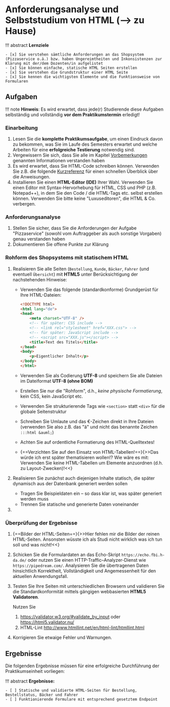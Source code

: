 # Anforderungsanalyse und Selbststudium von HTML (--> zu Hause)

!!! abstract
    **Lernziele**

    - [x] Sie verstehen sämtliche Anforderungen an das Shopsystem (Pizzaservice o.ä.) bzw. haben Ungereimtheiten und Inkonsistenzen zur Klärung mit der/dem Dozenten/in aufgelistet
    - [x] Sie können einfache, statische HTML Seiten erstellen
    - [x] Sie verstehen die Grundstruktur einer HTML Seite
    - [x] Sie kennen die wichtigsten Elemente und die Funktionsweise von Formularen

<!-- Nö, das müssen doch alle machen!
!!! note
    **Hinweis:** Diese Einheit ist vor allem für diejenigen Studierenden, die bisher noch **keine Erfahrungen** mit HTML bzw. der Erstellung von Web-Seiten gesammelt haben. Erfahrene Studierende können gleich mit [Termin 1](termin1.md) beginnen.
-->

## Aufgaben

!!! note
    **Hinweis**: Es wird erwartet, dass jede\(r\) Studierende diese Aufgaben selbständig und vollständig **vor dem Praktikumstermin** erledigt! 

### Einarbeitung 

1. Lesen Sie die **komplette Praktikumsaufgabe**, um einen Eindruck davon zu bekommen, was Sie im Laufe des Semesters erwartet und welche Arbeiten für eine **erfolgreiche Testierung** notwendig sind.
2. Vergewissern Sie sich, dass Sie alle im Kapitel [Vorbemerkungen](vorbemerkung.md) genannten Informationen verstanden haben 
3. Es wird erwartet, dass Sie HTML-Code schreiben können. Verwenden Sie z.B. die folgende [Kurzreferenz](https://websitesetup.org/HTML5-cheat-sheet.pdf) für einen schnellen Überblick über die Anweisungen.
4. Installieren Sie einen **HTML-Editor (IDE)** Ihrer Wahl. Verwenden Sie einen Editor mit Syntax-Hervorhebung für HTML, CSS und PHP (z.B. Notepad++), in dem Sie den Code / die HTML-Tags etc. selbst erstellen können. Verwenden Sie bitte keine "Luxuseditoren", die HTML & Co. verbergen.
<!-- 
4. Vergewissern Sie sich, dass Ihr Laptop einsatzbereit und funktionstüchtig ist.
-->

### Anforderungsanalyse

1. Stellen Sie sicher, dass Sie die Anforderungen der Aufgabe "Pizzaservice" (sowohl vom Auftraggeber als auch sonstige Vorgaben) genau verstanden haben 
2. Dokumentieren Sie offene Punkte zur Klärung


### Rohform des Shopsystems mit statischem HTML

1. Realisieren Sie alle Seiten (`Bestellung`, `Kunde`, `Bäcker`, `Fahrer` (und eventuell `Übersicht`) mit **HTML5** unter Berücksichtigung der nachstehenden Hinweise:

    - Verwenden Sie das folgende (standardkonforme) Grundgerüst für Ihre HTML-Dateien:
        ``` html 
        <!DOCTYPE html>
        <html lang="de">  
        <head>
            <meta charset="UTF-8" />
            <!-- für später: CSS include -->
            <!-- <link rel="stylesheet" href="XXX.css"> -->
            <!-- für später: JavaScript include -->
            <!-- <script src="XXX.js"></script> -->
            <title>Text des Titels</title>
        </head>
        <body>
            <p>Eigentlicher Inhalt</p>
        </body>
        </html>
        ```

    - Verwenden Sie als Codierung **UTF-8** und speichern Sie alle Dateien im Dateiformat **UTF-8 (ohne BOM)**
    - Erstellen Sie nur die "Rohform", d.h., *keine physische Formatierung*, kein CSS, kein JavaScript etc.
    - Verwenden Sie strukturierende Tags wie `<section>` statt `<div>` für die globale Seitenstruktur
    - Schreiben Sie Umlaute und das €-Zeichen direkt in Ihre Dateien (verwenden Sie also z.B. das "ä" und nicht das benannte Zeichen  `:::html &auml;`)
    - Achten Sie auf ordentliche Formatierung des HTML-Quelltextes! 
    - {==Verzichten Sie auf den Einsatz von HTML-Tabellen!==}{>>Das würde ich erst später thematisieren wollen!? Wie wäre es mit: Verwenden Sie keine HTML-Tabellen um Elemente anzuordnen (d.h. zu Layout-Zwecken)!<<}


2. Realisieren Sie zunächst auch diejenigen Inhalte statisch, die später dynamisch aus der Datenbank generiert werden sollen
    - Tragen Sie Beispieldaten ein – so dass klar ist, was später generiert werden muss 
    - Trennen Sie statische und generierte Daten voneinander

3. 

### Überprüfung der Ergebnisse
1. {==Bilder der HTML-Seiten==}{>>Hier fehlen mir die Bilder der reinen HTML-Seiten. Ansonsten wüsste ich als Studi nicht wirklich was ich tun soll und was nicht!<<}
2. Schicken Sie die Formulardaten an das Echo-Skript `https://echo.fbi.h-da.de/` oder nutzen Sie einen HTTP-Traffic–Analyzer-Dienst wie `https://pipedream.com/`. Analysieren Sie die übertragenen Daten hinsichtlich Korrektheit, Vollständigkeit und Angemessenheit für den aktuellen Anwendungsfall.
3. Testen Sie Ihre Seiten mit unterschiedlichen Browsern und validieren Sie die Standardkonformität mittels gängigen webbasierten **HTML5 Validatoren**.  
 
    Nutzen Sie 

      1. <https://validator.w3.org/#validate_by_input> oder <https://html5.validator.nu/>
      2. HTML-Lint <http://www.htmllint.net/en/html-lint/htmllint.html>

4. Korrigieren Sie etwaige Fehler und Warnungen.

## Ergebnisse

Die folgenden Ergebnisse müssen für eine erfolgreiche Durchführung der Praktikumseinheit vorliegen:

!!! abstract
    __Ergebnisse:__

    - [ ] Statische und validierte HTML-Seiten für Bestellung, Bestellstatus, Bäcker und Fahrer
    - [ ] Funktionierende Formulare mit entsprechend gesetztem Endpoint

